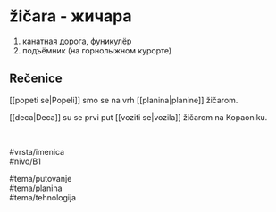 # žičara - жичара

1. канатная дорога, фуникулёр  
2. подъёмник (на горнолыжном курорте)

## Rečenice

[[popeti se|Popeli]] smo se na vrh [[planina|planine]] žičarom.

[[deca|Deca]] su se prvi put [[voziti se|vozila]] žičarom na Kopaoniku.

<br>

#vrsta/imenica  
#nivo/B1  

#tema/putovanje  
#tema/planina  
#tema/tehnologija  
